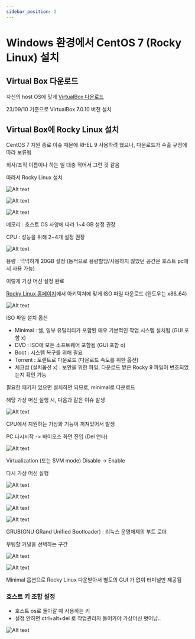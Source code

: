 ```yaml
---
sidebar_position: 2
---
```


# Windows 환경에서 CentOS 7 (Rocky Linux) 설치

## Virtual Box 다운로드

자신의 host OS에 맞게 [VirtualBox 다운로드](https://www.virtualbox.org/wiki/Downloads)

23/09/10 기준으로 VirtualBox 7.0.10 버전 설치

## Virtual Box에 Rocky Linux 설치

CentOS 7 지원 종료 이슈 때문에 RHEL 9 사용하려 했으나, 다운로드가 수출 규정에 따라 보류됨

회사/조직 이름이나 하는 일 대충 적어서 그런 것 같음

따라서 Rocky Linux 설치

![Alt text](./img/image-32.png)

![Alt text](./img/image-33.png)

![Alt text](./img/image-34.png)

메모리 : 호스트 OS 사양에 따라 1~4 GB 설정 권장

CPU : 성능을 위해 2~4개 설정 권장

![Alt text](./img/image-35.png)

용량 : 넉넉하게 20GB 설정 (동적으로 용량할당/사용하지 않았던 공간은 호스트 pc에서 사용 가능)

이렇게 가상 머신 설정 완료

[Rocky Linux 홈페이지](https://rockylinux.org/ko/download)에서 아키텍쳐에 맞게 ISO 파일 다운로드 (윈도우는 x86_64)

![Alt text](./img/image-31.png)

ISO 파일 설치 옵션
- Minimal : 쉘, 일부 유틸리티가 포함된 매우 기본적인 작업 시스템 설치됨 (GUI 포함 x)
- DVD : ISO에 모든 소프트웨어 포함됨 (GUI 포함 o)
- Boot : 시스템 복구를 위해 필요
- Torrent : 토렌트로 다운로드 (다운로드 속도를 위한 옵션)
- 체크섬 (설치옵션 x) : 보안을 위한 파일, 다운로드 받은 Rocky 9 파일이 변조되었는지 확인 가능

필요한 패키지 있으면 설치하면 되므로, minimal로 다운로드

해당 가상 머신 실행 시, 다음과 같은 이슈 발생

![Alt text](./img/image-36.png)

CPU에서 지원하는 가상화 기능이 꺼져있어서 발생

PC 다시시작 -> 바이오스 화면 진입 (Del 연타)

![Alt text](./img/image-37.png)

Virtualization (또는 SVM mode) Disable -> Enable

다시 가상 머신 실행

![Alt text](./img/image-38.png)

![Alt text](./img/image-39.png)

![Alt text](./img/image-40.png)

![Alt text](./img/image-41.png)

GRUB(GNU GRand Unified Bootloader) : 리눅스 운영체제의 부트 로더

부팅할 커널을 선택하는 구간

![Alt text](./img/image-42.png)

![Alt text](./img/image-43.png)

Minimal 옵션으로 Rocky Linux 다운받아서 별도의 GUI 가 없이 터미널만 제공됨

### 호스트 키 조합 설정

- 호스트 os로 돌아갈 때 사용하는 키
- 설정 안하면 ctrl+alt+del 로 작업관리자 들어가야 가상머신 벗어남..

![Alt text](./img/image-44.png)
